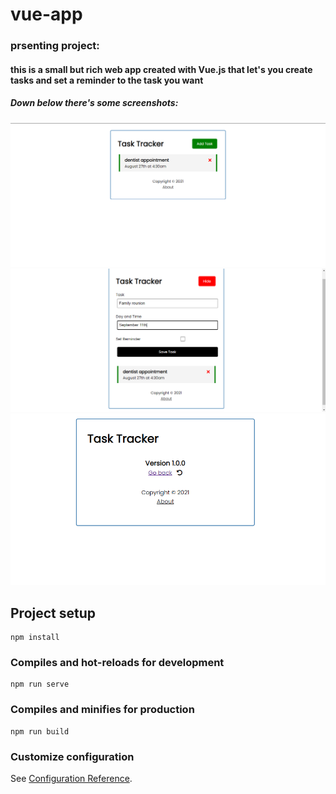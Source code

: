 # vue-app


### prsenting project:
#### this is a small but rich web app created with Vue.js that let's you create tasks and set a reminder to the task you want
##### Down below there's some screenshots:

![alt text](https://github.com/dhichem/vue-task-tracker/blob/main/src/assets/image1.PNG)
![alt text](https://github.com/dhichem/vue-task-tracker/blob/main/src/assets/image2.PNG)
![alt text](https://github.com/dhichem/vue-task-tracker/blob/main/src/assets/image3.PNG)

## Project setup
```
npm install
```

### Compiles and hot-reloads for development
```
npm run serve
```

### Compiles and minifies for production
```
npm run build
```

### Customize configuration
See [Configuration Reference](https://cli.vuejs.org/config/).
